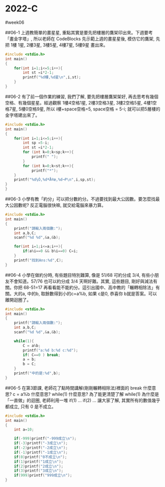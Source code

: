 # 2022-C
#week06

##06-1
上週教簡單的畫星星, 重點其實是要先把樓層的鷹架印出來。下週要考「畫金字塔」, 所以老師在 CodeBlocks 先示範上週的畫星星後, 模仿它的鷹架, 先把 1樓 1星, 2樓3星, 3樓5星, 4樓7星, 5樓9星 畫出來。
```cpp
#include <stdio.h>
int main()
{
    for(int i=1;i<=5;i++){
        int st =i*2-1;
        printf("%d樓,%d星\n",i,st);
    }
}
```

##06-2
有了前一個作業的練習, 我們了解, 要先把樓層鷹架架好, 再去思考有幾個空格、有幾個星星。經過觀察 1樓4空格1星, 2樓3空格3星, 3樓2空格5星, 4樓1空格7星, 5樓0空格9星, 所以 i樓+space空格=5, space空格 = 5-i; 就可以把5層樓的金字塔建出來了。
```cpp
#include <stdio.h>
int main()
{
    for(int i=1;i<=5;i++){
        int sp =5-i;
        int st =i*2-1;
        for (int k=0;k<sp;k++){
            printf(" ");
        }
        for (int k=0;k<st;k++){
            printf("*");
    }
    printf("%d¼Ó,%dªÅ®æ,%d¬P\n",i,sp,st);
}
}
```

##06-3
小學有教「約分」可以把分數約分。不過要找到最大公因數。要怎麼找最大公因數呢? 反正電腦很快嘛, 就交給電腦來暴力算。
```cpp
#include <stdio.h>
int main()
{
    printf("請輸入兩個數:");
    int a,b,C;
    scanf("%d %d",&a,&b);

    for(int i=1;i<=a;i++){
        if(a%i==0 && b%i==0) C=i;
    }
    printf("找到Ans:%d",C);
}
```

##06-4
小學在做約分時, 有些題目特別難算, 像是 51/68 可約分成 3/4, 有些小朋友不會知道。57/76 也可以約分成 3/4 天啊好難。其實, 這些題目, 剛好與減法有關。你把 68-51=17 再看看能不能約分。這引出國中、高中教的「輾轉相除法」有關。大的a, 中的b, 取餘數得到小的c=a%b, 如果 c是0, 恭喜你 b就是答案。可以離開迴圈了。
```cpp
#include <stdio.h>
int main()
{
    printf("請輸入兩個數:");
    int a,b,C;
    scanf("%d %d",&a,&b);

    while(1){
        C = a%b;
        printf("a:%d b:%d c:%d");
        if( C==0 ) break;
        a = b;
        b = C;
    }
    printf("中的是:%d",b);
}
```

##06-5
在第3節課, 老師花了點時間講解(剛剛輾轉相除法)裡面的 break 什麼意思? c = a%b 什麼意思? while(1) 什麼意思? 為了能更清楚了解 while(1) 為什麼是「一直做」的迴圈, 老師利用一堆 if(1) ... if(2) ... 讓大家了解, 其實所有的數值幾乎都成立, 只有 0 是不成立。
```cpp
#include <stdio.h>
int main()
{
    int a=10;

    if(-999)printf("-999成立\n");
    if(-3)printf("-3成立\n");
    if(-2)printf("-2成立\n");
    if(-1)printf("-1成立\n");
    if(0)printf("0不成立\n");
    if(1)printf("1成立\n");
    if(2)printf("2成立\n");
    if(3)printf("3成立\n");
    if(999)printf("999成立\n");
}
```
